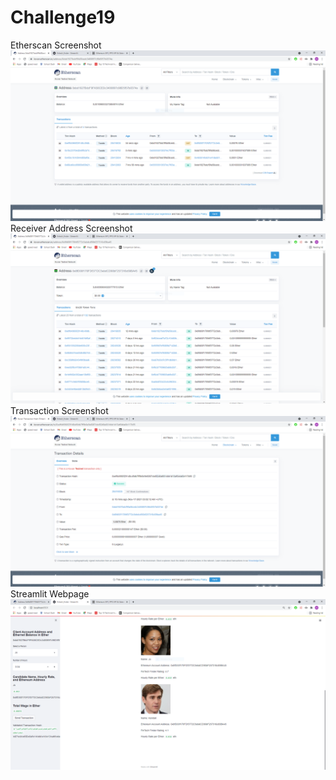 # Challenge19
Etherscan Screenshot
![Etherscan](https://github.com/natenet8787/Challenge19/blob/main/EtherscanCap.PNG)
Receiver Address Screenshot
![Receiver](https://github.com/natenet8787/Challenge19/blob/main/ReceiverCap.PNG)
Transaction Screenshot
![Transaction](https://github.com/natenet8787/Challenge19/blob/main/TxnCap.PNG)
Streamlit Webpage
![Streamlit](https://github.com/natenet8787/Challenge19/blob/main/Streamlit.PNG)
